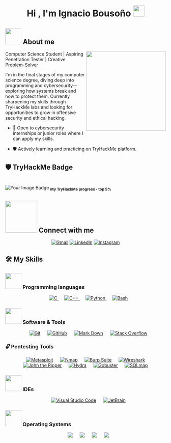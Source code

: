 <h1 align="center">Hi , I'm Ignacio Bousoño <img src="https://media.giphy.com/media/hvRJCLFzcasrR4ia7z/giphy.gif" width="35"></h1>

## <picture><img src = "https://github.com/7oSkaaa/7oSkaaa/blob/main/Images/about_me.gif?raw=true" width = 50px></picture> About me

<picture> <img align="right" src="https://github.com/7oSkaaa/7oSkaaa/blob/main/Images/Right_Side.gif?raw=true" width = 250px></picture>

Computer Science Student | Aspiring Penetration Tester | Creative Problem-Solver

I'm in the final stages of my computer science degree, diving deep into programming and cybersecurity—exploring how systems break and how to protect them. Currently sharpening my skills through TryHackMe labs and looking for opportunities to grow in offensive security and ethical hacking.
+  🔭  Open to cybersecurity internships or junior roles where I can apply my skills.
- 🛡️ Actively learning and practicing on TryHackMe platform.

## 🛡️ TryHackMe Badge

<p align="center">
 
  <br><img src="https://tryhackme-badges.s3.amazonaws.com/igna0213.png" alt="Your Image Badge" />
  <sub><b> My TryHackMe progress - top 5% </b></sub>
</p>


## <picture> <img src="https://github.com/7oSkaaa/7oSkaaa/blob/main/Images/Connect-with-me.gif?raw=true" width="100px"> </picture> Connect with me
<p align="center">
	<a href="mailto:bousonoignacio@gmail.com"><img img src="https://img.shields.io/badge/gmail-%23EA4335.svg?style=plastic&logo=gmail&logoColor=white" alt="Gmail"/></a>
	<a href="https://www.linkedin.com/in/ignacio-bouso%C3%B1o-554b17205/"><img src="https://img.shields.io/badge/linkedin-%230A66C2.svg?style=plastic&logo=linkedin&logoColor=white" alt="LinkedIn"/></a>
  <a href="https://www.instagram.com/ignaciobousono/"><img src="https://img.shields.io/badge/instagram-%23E4405F.svg?style=plastic&logo=instagram&logoColor=white" alt="Instagram"/></a>
</p>

## 🛠️ My Skills

### <picture> <img src = "https://github.com/7oSkaaa/7oSkaaa/blob/main/Images/Programming_Languages.gif?raw=true" width = 50px>  </picture> Programming languages

<p align="center"> 
  &emsp; 
  <a href="https://www.cprogramming.com/" target="_blank"> 
    <img alt="C" src="https://img.shields.io/badge/C%20-%232370ED.svg?style=plastic&logo=c&logoColor=white">
  </a> 
  &emsp;
  <a href="https://www.w3schools.com/cpp/" target="_blank"> 
    <img alt="C++" src="https://img.shields.io/badge/C++%20-%2300599C.svg?style=plastic&logo=c%2B%2B&logoColor=white">
  </a> 
  &emsp;
   <a href="https://www.python.org" target="_blank">
    <img alt="Python" src="https://img.shields.io/badge/Python%20-%2314354C.svg?style=plastic&logo=python&logoColor=white">
  </a>
  &emsp; 
	<a href="https://www.gnu.org/software/bash/" target="_blank">
    <img alt="Bash" src="https://img.shields.io/badge/Bash%20-%24000ED.svg?style=plastic&logo=shell&logoColor=white">
  </a> 
</p>

 ### <picture> <img src = "https://github.com/7oSkaaa/7oSkaaa/blob/main/Images/Software_Tools.gif?raw=true" width = 50px>  </picture> Software & Tools
 
<p align="center">
  &emsp;
    <a href="#"><img alt="Git" src="https://img.shields.io/badge/Git%20-%23F05033.svg?style=plastic&logo=git&logoColor=white"></a>
  &emsp;
    <a href="#"><img alt="GitHub" src="https://img.shields.io/badge/github-%23181717.svg?style=plastic&logo=github&logoColor=white"></a>
  &emsp;
    <a href="#"><img alt="Mark Down" src="https://img.shields.io/badge/Markdown-000000?style=plastic&logo=markdown&logoColor=white"></a>
  &emsp;
    <a href="#"><img alt="Stack Overflow" src="https://img.shields.io/badge/-Stack%20Overflow-FE7A16?style=plastic&logo=stack-overflow&logoColor=white"></a>
</p>

### 🔓 Pentesting Tools

<p align="center">
  &emsp;
    <a href="#"><img alt="Metasploit" src="https://img.shields.io/badge/Metasploit-%23121011.svg?style=plastic&logo=metasploit&logoColor=white"></a>
  &emsp;
   <a href="#"><img alt="Nmap" src="https://img.shields.io/badge/🔍%20Nmap-CC3531.svg?style=plastic"></a>
  &emsp;
    <a href="#"><img alt="Burp Suite" src="https://img.shields.io/badge/Burp%20Suite-%23000000.svg?style=plastic&logo=burpsuite&logoColor=white"></a>
  &emsp;
    <a href="#"><img alt="Wireshark" src="https://img.shields.io/badge/Wireshark-%231679A7.svg?style=plastic&logo=wireshark&logoColor=white"></a>
  &emsp;
   <a href="#"><img alt="John the Ripper" src="https://img.shields.io/badge/🔑%20John%20the%20Ripper-8A2BE2.svg?style=plastic"></a>
  &emsp;
     <a href="#"><img alt="Hydra" src="https://img.shields.io/badge/🐉%20Hydra-3572A5.svg?style=plastic"></a>
  &emsp;
    <a href="#"><img alt="Gobuster" src="https://img.shields.io/badge/Gobuster-00ADD8.svg?style=plastic&logo=go&logoColor=white"></a>
  &emsp;
    <a href="#"><img alt="SQLmap" src="https://img.shields.io/badge/💉%20SQLmap-336791.svg?style=plastic"></a>
</p>

 ### <picture> <img src = "https://github.com/7oSkaaa/7oSkaaa/blob/main/Images/IDEs.gif?raw=true" width = 50px>  </picture> IDEs
 
<p align="center">
  &emsp;
    <a href="#"><img alt="Visual Studio Code" src="https://img.shields.io/badge/Visual%20Studio%20Code-0078d7.svg?style=plastic&logo=visual-studio-code&logoColor=white"></a>
  &emsp;
    <a href="#"><img alt="JetBrain" src="https://img.shields.io/badge/jetbrains-%23000000.svg?style=plastic&logo=jetbrains&logoColor=white" /></a>

</p>

 ### <picture> <img src = "https://github.com/7oSkaaa/7oSkaaa/blob/main/Images/OS.gif?raw=true" width = 50px>  </picture> Operating Systems
 
<p align="center">
  &emsp;
    <a href="#"><img src="https://img.shields.io/badge/Linux-FCC624?style=plastic&logo=linux&logoColor=black"></a>
  &emsp;
    <a href="#"><img src="https://img.shields.io/badge/Ubuntu-E95420?style=plastic&logo=ubuntu&logoColor=white"></a>
  &emsp;
    <a href="#"><img src="https://img.shields.io/badge/Windows-0078D6?style=plastic&logo=windows&logoColor=white"></a>
  &emsp;
    <a href="#"><img src="https://img.shields.io/badge/Kali%20Linux-557C94?style=plastic&logo=kali-linux&logoColor=white"></a>
</p>
	


